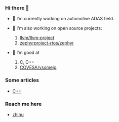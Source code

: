 ### Hi there 👋

- 🔭 I’m currently working on automotive ADAS field.
- 👯 I'm also working on open source projects:

  1. [llvm/llvm-project](https://github.com/love1angel/llvm-project/branches)
  2. [zephyrproject-rtos/zephyr](https://github.com/zephyrproject-rtos/zephyr)

- 🤔 I’m good at

  1. C, C++
  2. [COVESA/vsomeip](https://github.com/COVESA/vsomeip)

### Some articles

- [C++](https://www.zhihu.com/column/c_1786316664805031936)

### Reach me here

- [zhihu](https://www.zhihu.com/people/helianthus-57-88)

<!--
**love1angel/love1angel** is a ✨ _special_ ✨ repository because its `README.md` (this file) appears on your GitHub profile.

Here are some ideas to get you started:

- 🔭 I’m currently working on ...
- 🌱 I’m currently learning ...
- 👯 I’m looking to collaborate on ...
- 🤔 I’m looking for help with ...
- 💬 Ask me about ...
- 📫 How to reach me: ...
- 😄 Pronouns: ...
- ⚡ Fun fact: ...
-->
